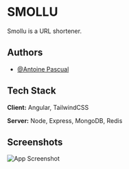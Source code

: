 
# SMOLLU

Smollu is a URL shortener.




## Authors

- [@Antoine Pascual](https://www.github.com/flashtheorie)


## Tech Stack

**Client:** Angular, TailwindCSS

**Server:** Node, Express, MongoDB, Redis


## Screenshots

![App Screenshot](https://i.imgur.com/UqJFRyh.png)
